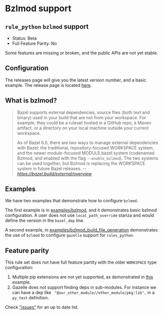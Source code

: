 # Bzlmod support

## `rule_python` `bzlmod` support

- Status: Beta
- Full Feature Parity: No

Some features are missing or broken, and the public APIs are not yet stable.

## Configuration

The releases page will give you the latest version number, and a basic example.  The release page is located [here](/bazelbuild/rules_python/releases).

## What is bzlmod?

> Bazel supports external dependencies, source files (both text and binary) used in your build that are not from your workspace. For example, they could be a ruleset hosted in a GitHub repo, a Maven artifact, or a directory on your local machine outside your current workspace.
>
> As of Bazel 6.0, there are two ways to manage external dependencies with Bazel: the traditional, repository-focused WORKSPACE system, and the newer module-focused MODULE.bazel system (codenamed Bzlmod, and enabled with the flag `--enable_bzlmod`). The two systems can be used together, but Bzlmod is replacing the WORKSPACE system in future Bazel releases.
> -- <cite>https://bazel.build/external/overview</cite>

## Examples

We have two examples that demonstrate how to configure `bzlmod`.

The first example is in [examples/bzlmod](examples/bzlmod), and it demonstrates basic bzlmod configuration.
A user does not use `local_path_override` stanza and would define the version in the `bazel_dep` line.

A second example, in [examples/bzlmod_build_file_generation](examples/bzlmod_build_file_generation) demonstrates the use of `bzlmod` to configure `gazelle` support for `rules_python`.

## Feature parity

This rule set does not have full feature partity with the older `WORKSPACE` type configuration:

1. Multiple pip extensions are not yet supported, as demonstrated in [this](examples/multi_python_versions) example.
2. Gazelle does not support finding deps in sub-modules.  For instance we can have a dep like ` "@our_other_module//other_module/pkg:lib",` in a `py_test` definition.

Check ["issues"](/bazelbuild/rules_python/issues) for an up to date list.
